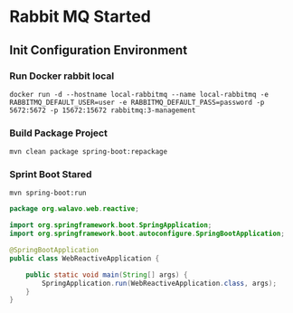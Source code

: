 # Rabbit MQ Started

## Init Configuration Environment

### Run Docker rabbit local

```docker
docker run -d --hostname local-rabbitmq --name local-rabbitmq -e RABBITMQ_DEFAULT_USER=user -e RABBITMQ_DEFAULT_PASS=password -p 5672:5672 -p 15672:15672 rabbitmq:3-management
```

### Build Package Project

```mvn
mvn clean package spring-boot:repackage
```

### Sprint Boot Stared

```mvn
mvn spring-boot:run
```

```java
package org.walavo.web.reactive;

import org.springframework.boot.SpringApplication;
import org.springframework.boot.autoconfigure.SpringBootApplication;

@SpringBootApplication
public class WebReactiveApplication {

    public static void main(String[] args) {
        SpringApplication.run(WebReactiveApplication.class, args);
    }
}
```

